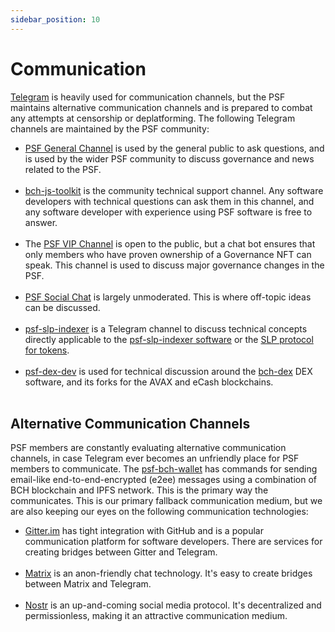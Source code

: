 ```yaml
---
sidebar_position: 10
---
```


# Communication

[Telegram](https://telegram.org/) is heavily used for communication channels, but the PSF maintains alternative communication channels and is prepared to combat any attempts at censorship or deplatforming. The following Telegram channels are maintained by the PSF community:

- [PSF General Channel](https://t.me/permissionless_software) is used by the general public to ask questions, and is used by the wider PSF community to discuss governance and news related to the PSF.<br /><br />
- [bch-js-toolkit](https://t.me/bch_js_toolkit) is the community technical support channel. Any software developers with technical questions can ask them in this channel, and any software developer with experience using PSF software is free to answer.<br /><br />
- The [PSF VIP Channel](https://t.me/psf_vip) is open to the public, but a chat bot ensures that only members who have proven ownership of a Governance NFT can speak. This channel is used to discuss major governance changes in the PSF.<br /><br />
- [PSF Social Chat](https://t.me/psf_social) is largely unmoderated. This is where off-topic ideas can be discussed.<br /><br />
- [psf-slp-indexer](https://t.me/psf_slp) is a Telegram channel to discuss technical concepts directly applicable to the [psf-slp-indexer software](http://github.com) or the [SLP protocol for tokens](https://github.com/simpleledger/slp-specifications/blob/master/slp-token-type-1.md).<br /><br />
- [psf-dex-dev](https://t.me/psf_dex_dev) is used for technical discussion around the [bch-dex](https://dex.fullstack.cash) DEX software, and its forks for the AVAX and eCash blockchains.<br /><br />

## Alternative Communication Channels
PSF members are constantly evaluating alternative communication channels, in case Telegram ever becomes an unfriendly place for PSF members to communicate. The [psf-bch-wallet](https://github.com/Permissionless-Software-Foundation/psf-bch-wallet) has commands for sending email-like end-to-end-encrypted (e2ee) messages using a combination of BCH blockchain and IPFS network. This is the primary way the communicates. This is our primary fallback communication medium, but we are also keeping our eyes on the following communication technologies:

- [Gitter.im](https://gitter.im/) has tight integration with GitHub and is a popular communication platform for software developers. There are services for creating bridges between Gitter and Telegram.<br /><br />
- [Matrix](https://matrix.org/) is an anon-friendly chat technology. It's easy to create bridges between Matrix and Telegram.<br /><br />
- [Nostr](https://nostr.com/) is an up-and-coming social media protocol. It's decentralized and permissionless, making it an attractive communication medium.
